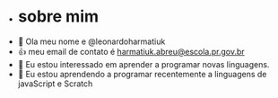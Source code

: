 -   # sobre mim
-  👋 Ola meu nome e @leonardoharmatiuk
-   👍 meu email de contato é harmatiuk.abreu@escola.pr.gov.br 
-  👀 Eu estou interessado em aprender a programar novas linguagens.
- 🌱 Eu estou aprendendo a programar recentemente a linguagens de javaScript e Scratch



<!---
leonardoharmatiuk/leonardoharmatiuk is a ✨ special ✨ repository because its `README.md` (this file) appears on your GitHub profile.
You can click the Preview link to take a look at your changes.
--->
